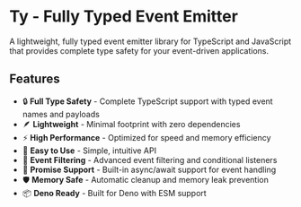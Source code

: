 # Ty - Fully Typed Event Emitter

A lightweight, fully typed event emitter library for TypeScript and JavaScript
that provides complete type safety for your event-driven applications.

## Features

- 🔒 **Full Type Safety** - Complete TypeScript support with typed event names
  and payloads
- 🪶 **Lightweight** - Minimal footprint with zero dependencies
- ⚡ **High Performance** - Optimized for speed and memory efficiency
- 🔧 **Easy to Use** - Simple, intuitive API
- 🎯 **Event Filtering** - Advanced event filtering and conditional listeners
- 🔄 **Promise Support** - Built-in async/await support for event handling
- 🛡️ **Memory Safe** - Automatic cleanup and memory leak prevention
- 📦 **Deno Ready** - Built for Deno with ESM support
